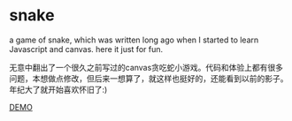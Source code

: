 # snake
a game of snake, which was written long ago when I started to learn Javascript and canvas. here it just for fun.

无意中翻出了一个很久之前写过的canvas贪吃蛇小游戏。代码和体验上都有很多问题，本想做点修改，但后来一想算了，就这样也挺好的，还能看到以前的影子。年纪大了就开始喜欢怀旧了:)

[DEMO](https://gp5251.github.io/snake/demo/)